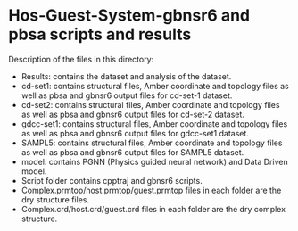 # Hos-Guest-System-gbnsr6 and pbsa scripts and results
Description of the files in this directory:
- Results: contains the dataset and analysis of the dataset.
- cd-set1: contains structural files, Amber coordinate and topology files as well as pbsa and gbnsr6 output files for cd-set-1 dataset.
- cd-set2: contains structural files, Amber coordinate and topology files as well as pbsa and gbnsr6 output files for cd-set-2 dataset.
- gdcc-set1: contains structural files, Amber coordinate and topology files as well as pbsa and gbnsr6 output files for gdcc-set1 dataset.
- SAMPL5: contains structural files, Amber coordinate and topology files as well as pbsa and gbnsr6 output files for SAMPL5 dataset.
- model: contains PGNN (Physics guided neural network) and Data Driven model.
- Script folder contains cpptraj and gbnsr6 scripts. 
- Complex.prmtop/host.prmtop/guest.prmtop files in each folder are the dry structure files.
- Complex.crd/host.crd/guest.crd files in each folder are the dry complex structure.

